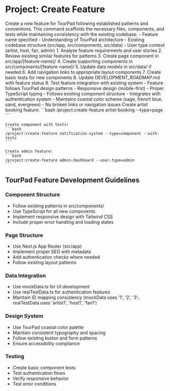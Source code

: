 # Project: Create Feature

<instructions>
  <context>
    Create a new feature for TourPad following established patterns and conventions. This command scaffolds the necessary files, components, and tests while maintaining consistency with the existing codebase.
  </context>
  
  <requirements>
    - Feature name specified
    - Understanding of TourPad architecture
    - Existing codebase structure (src/app, src/components, src/data)
    - User type context (artist, host, fan, admin)
  </requirements>
  
  <execution>
    1. Analyze feature requirements and user stories
    2. Review existing similar features for patterns
    3. Create page component in src/app/[feature-name]/
    4. Create supporting components in src/components/[feature-name]/
    5. Update data models in src/data/ if needed
    6. Add navigation links to appropriate layout components
    7. Create basic tests for new components
    8. Update DEVELOPMENT_ROADMAP.md with feature status
    9. Test feature integration with existing system
  </execution>
  
  <validation>
    - Feature follows TourPad design patterns
    - Responsive design (mobile-first)
    - Proper TypeScript typing
    - Follows existing component structure
    - Integrates with authentication system
    - Maintains coastal color scheme (sage, french blue, sand, evergreen)
    - No broken links or navigation issues
  </validation>
  
  <examples>
    Create artist booking feature:
    ```bash
    /project:create-feature artist-booking --type=page
    ```
    
    Create component with tests:
    ```bash
    /project:create-feature notification-system --type=component --with-tests
    ```
    
    Create admin feature:
    ```bash
    /project:create-feature admin-dashboard --user-type=admin
    ```
  </examples>
</instructions>

## TourPad Feature Development Guidelines

### Component Structure
- Follow existing patterns in src/components/
- Use TypeScript for all new components
- Implement responsive design with Tailwind CSS
- Include proper error handling and loading states

### Page Structure
- Use Next.js App Router (src/app)
- Implement proper SEO with metadata
- Add authentication checks where needed
- Follow existing layout patterns

### Data Integration
- Use mockData.ts for UI development
- Use realTestData.ts for authentication features
- Maintain ID mapping consistency (mockData uses '1', '2', '3'; realTestData uses 'artist1', 'host1', 'fan1')

### Design System
- Use TourPad coastal color palette
- Maintain consistent typography and spacing
- Follow existing button and form patterns
- Ensure accessibility compliance

### Testing
- Create basic component tests
- Test authentication flows
- Verify responsive behavior
- Test error conditions